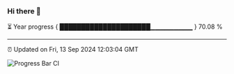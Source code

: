 ### Hi there 👋

⏳ Year progress { █████████████████████▁▁▁▁▁▁▁▁▁ } 70.08 %

---

⏰ Updated on Fri, 13 Sep 2024 12:03:04 GMT

![Progress Bar CI](https://github.com/EinsPommes/EinsPommes/blob/main/.github/workflows/main.yml)
